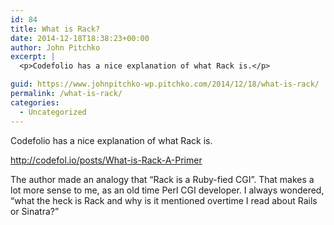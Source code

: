 ```yaml
---
id: 84
title: What is Rack?
date: 2014-12-18T18:38:23+00:00
author: John Pitchko
excerpt: |
  <p>Codefolio has a nice explanation of what Rack is.</p>

guid: https://www.johnpitchko-wp.pitchko.com/2014/12/18/what-is-rack/
permalink: /what-is-rack/
categories:
  - Uncategorized
---
```

<p>Codefolio has a nice explanation of what Rack is.</p>

<p><a href="http://codefol.io/posts/What-is-Rack-A-Primer">http://codefol.io/posts/What-is-Rack-A-Primer</a></p>

<p>The author made an analogy that “Rack is a Ruby-fied CGI”. That makes a lot more sense to me, as an old time Perl CGI developer. I always wondered, “what the heck is Rack and why is it mentioned overtime I read about Rails or Sinatra?”</p>
